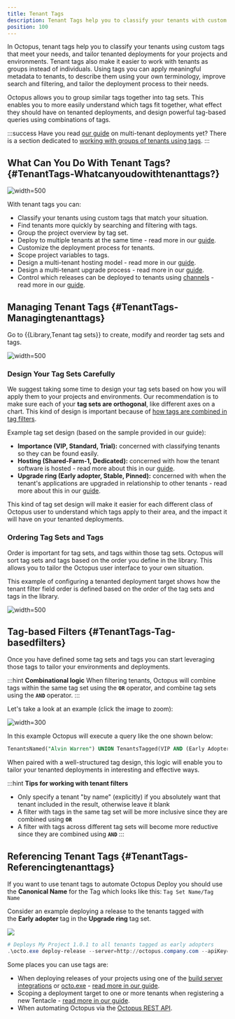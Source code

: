 ```yaml
---
title: Tenant Tags
description: Tenant Tags help you to classify your tenants with custom tags so you can tailor your tenanted deployments accordingly.
position: 100
---
```


In Octopus, tenant tags help you to classify your tenants using custom tags that meet your needs, and tailor tenanted deployments for your projects and environments. Tenant tags also make it easier to work with tenants as groups instead of individuals. Using tags you can apply meaningful metadata to tenants, to describe them using your own terminology, improve search and filtering, and tailor the deployment process to their needs.

Octopus allows you to group similar tags together into tag sets. This enables you to more easily understand which tags fit together, what effect they should have on tenanted deployments, and design powerful tag-based queries using combinations of tags.

:::success
Have you read [our guide](/docs/deployment-patterns/multi-tenant-deployments/multi-tenant-deployment-guide/index.md) on multi-tenant deployments yet? There is a section dedicated to [working with groups of tenants using tags](/docs/deployment-patterns/multi-tenant-deployments/multi-tenant-deployment-guide/working-with-groups-of-tenants-using-tags.md).
:::

## What Can You Do With Tenant Tags? {#TenantTags-Whatcanyoudowithtenanttags?}

![](tag-sets.png "width=500")

With tenant tags you can:

- Classify your tenants using custom tags that match your situation.
- Find tenants more quickly by searching and filtering with tags.
- Group the project overview by tag set.
- Deploy to multiple tenants at the same time - read more in our [guide](/docs/deployment-patterns/multi-tenant-deployments/multi-tenant-deployment-guide/designing-a-multi-tenant-upgrade-process.md).
- Customize the deployment process for tenants.
- Scope project variables to tags.
- Design a multi-tenant hosting model - read more in our [guide](/docs/deployment-patterns/multi-tenant-deployments/multi-tenant-deployment-guide/designing-a-multi-tenant-hosting-model.md).
- Design a multi-tenant upgrade process - read more in our [guide](/docs/deployment-patterns/multi-tenant-deployments/multi-tenant-deployment-guide/designing-a-multi-tenant-upgrade-process.md).
- Control which releases can be deployed to tenants using [channels](/docs/deployment-process/channels/index.md) - read more in our [guide](/docs/deployment-patterns/multi-tenant-deployments/multi-tenant-deployment-guide/designing-a-multi-tenant-upgrade-process.md).

## Managing Tenant Tags {#TenantTags-Managingtenanttags}

Go to {{Library,Tenant tag sets}} to create, modify and reorder tag sets and tags.

![](tenant-importance.png "width=500")


### Design Your Tag Sets Carefully
We suggest taking some time to design your tag sets based on how you will apply them to your projects and environments. Our recommendation is to make sure each of your **tag sets are orthogonal**, like different axes on a chart. This kind of design is important because of [how tags are combined in tag filters](#TenantTags-Tag-basedfilters).

Example tag set design (based on the sample provided in our guide):

- **Importance (VIP, Standard, Trial):** concerned with classifying tenants so they can be found easily.
- **Hosting (Shared-Farm-1, Dedicated):** concerned with how the tenant software is hosted - read more about this in our [guide](/docs/deployment-patterns/multi-tenant-deployments/multi-tenant-deployment-guide/designing-a-multi-tenant-hosting-model.md).
- **Upgrade ring (Early adopter, Stable, Pinned):** concerned with when the tenant's applications are upgraded in relationship to other tenants - read more about this in our [guide](/docs/deployment-patterns/multi-tenant-deployments/multi-tenant-deployment-guide/designing-a-multi-tenant-upgrade-process.md).

This kind of tag set design will make it easier for each different class of Octopus user to understand which tags apply to their area, and the impact it will have on your tenanted deployments.

### Ordering Tag Sets and Tags
Order is important for tag sets, and tags within those tag sets. Octopus will sort tag sets and tags based on the order you define in the library. This allows you to tailor the Octopus user interface to your own situation.

This example of configuring a tenanted deployment target shows how the tenant filter field order is defined based on the order of the tag sets and tags in the library.

![](/docs/images/5670003/5865645.png "width=500")

## Tag-based Filters {#TenantTags-Tag-basedfilters}

Once you have defined some tag sets and tags you can start leveraging those tags to tailor your environments and deployments.

:::hint
**Combinational logic**
When filtering tenants, Octopus will combine tags within the same tag set using the **`OR`** operator, and combine tag sets using the **`AND`** operator.
:::

Let's take a look at an example (click the image to zoom):

![](/docs/images/5670003/5865646.png "width=300")

In this example Octopus will execute a query like the one shown below:

```sql
TenantsNamed("Alvin Warren") UNION TenantsTagged(VIP AND (Early Adopter OR Stable))
```

When paired with a well-structured tag design, this logic will enable you to tailor your tenanted deployments in interesting and effective ways.

:::hint
**Tips for working with tenant filters**
- Only specify a tenant "by name" (explicitly) if you absolutely want that tenant included in the result, otherwise leave it blank
- A filter with tags in the same tag set will be more inclusive since they are combined using **`OR`**
- A filter with tags across different tag sets will become more reductive since they are combined using **`AND`**
  :::

## Referencing Tenant Tags {#TenantTags-Referencingtenanttags}

If you want to use tenant tags to automate Octopus Deploy you should use the **Canonical Name** for the Tag which looks like this: `Tag Set Name/Tag Name`

Consider an example deploying a release to the tenants tagged with the **Early adopter** tag in the **Upgrade ring** tag set.

![](upgrade-ring.png)

```powershell
# Deploys My Project 1.0.1 to all tenants tagged as early adopters
.\octo.exe deploy-release --server=http://octopus.company.com --apiKey=API-1234567890123456 --project="My Project" --version="1.0.1" --tenantTag="Upgrade ring/Early adopter"
```

Some places you can use tags are:

- When deploying releases of your projects using one of the [build server integrations](/docs/api-and-integration/index.md) or [octo.exe](/docs/api-and-integration/octo.exe-command-line/deploy-release.md) - [read more in our guide](/docs/deployment-patterns/multi-tenant-deployments/multi-tenant-deployment-guide/deploying-a-simple-multi-tenant-project.md).
- Scoping a deployment target to one or more tenants when registering a new Tentacle - [read more in our guide](/docs/deployment-patterns/multi-tenant-deployments/multi-tenant-deployment-guide/designing-a-multi-tenant-hosting-model.md).
- When automating Octopus via the [Octopus REST API](/docs/api-and-integration/api/index.md).
